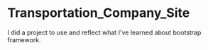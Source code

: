 # Transportation_Company_Site
I did a project to use and reflect what I've learned about bootstrap framework.
